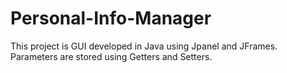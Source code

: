 # Personal-Info-Manager
This project is GUI developed in Java using Jpanel and JFrames. Parameters are stored using Getters and Setters.
